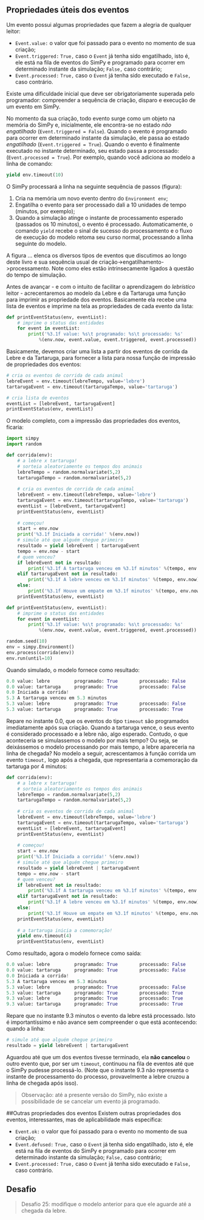 ## Propriedades úteis dos eventos
Um evento possui algumas propriedades que fazem a alegria de qualquer leitor:
* `Event.value:` o valor que foi passado para o evento no momento de sua criação;
* `Event.triggered:` `True,` caso o `Event` já tenha sido engatilhado, isto é, ele está na fila de eventos do SimPy e programado para ocorrer em determinado instante da simulação; `False,` caso contrário;
* `Event.processed:` `True,` caso o `Event` já tenha sido executado e `False,` caso contrário.

Existe uma dificuldade inicial que deve ser obrigatoriamente superada pelo programador: compreender a sequência de criação, disparo e execução de um evento em SimPy. 

No momento da sua criação, todo evento surge como um objeto na memória do SimPy e, inicialmente, ele encontra-se no estado *não engatilhado* (`Event.triggered = False`). Quando o evento é programado para ocorrer em determinado instante da simulação, ele passa ao estado *engatilhado* (`Event.triggered = True`). Quando o evento é finalmente executado no instante determinado, seu estado passa a processado: (`Event.processed = True`).
Por exemplo, quando você adiciona ao modelo a linha de comando:
```python
yield env.timeout(10)
```
O SimPy processará a linha na seguinte sequência de passos (figura):

1. Cria na memória um novo evento dentro do `Environment env`;
2. Engatilha o evento para ser processado dali a 10 unidades de tempo (minutos, por exemplo);
3. Quando a simulação atinge o instante de processamento esperado (passados os 10 minutos), o evento é processado. Automaticamente, o comando `yield` recebe o sinal de sucesso do processamento e o fluxo de execução do modelo retoma seu curso normal, processando a linha seguinte do modelo.

A figura ... elenca os diversos tipos de eventos que discutimos ao longo deste livro e sua sequência usual de criação->engatilhamento->processamento. Note como eles estão intrinsecamente ligados à questão do tempo de simulação. 

Antes de avançar - e com o intuito de facilitar o aprendizagem do *lebrístico* leitor - acrecentaremos ao modelo da Lebre e da Tartaruga uma função para imprimir as propriedade dos eventos. Basicamente ela recebe uma lista de eventos e imprime na tela as propriedades de cada evento da lista:
```python
def printEventStatus(env, eventList):
    # imprime o status das entidades
    for event in eventList:
        print('%3.1f value: %s\t programado: %s\t processado: %s'
            %(env.now, event.value, event.triggered, event.processed))     
```
Basicamente, devemos criar uma lista a partir dos eventos de corrida da Lebre e da Tartaruga, para fornecer a lista para nossa função de impressão de propriedades dos eventos:
```python
# cria os eventos de corrida de cada animal
lebreEvent = env.timeout(lebreTempo, value='lebre')
tartarugaEvent = env.timeout(tartarugaTempo, value='tartaruga')

# cria lista de eventos
eventList = [lebreEvent, tartarugaEvent]
printEventStatus(env, eventList)
```
O modelo completo, com a impressão das propriedades dos eventos, ficaria:
```python
import simpy
import random

def corrida(env):
    # a lebre x tartaruga!
    # sorteia aleatoriamente os tempos dos animais
    lebreTempo = random.normalvariate(5,2)
    tartarugaTempo = random.normalvariate(5,2)
    
    # cria os eventos de corrida de cada animal
    lebreEvent = env.timeout(lebreTempo, value='lebre')
    tartarugaEvent = env.timeout(tartarugaTempo, value='tartaruga')
    eventList = [lebreEvent, tartarugaEvent]
    printEventStatus(env, eventList)
    
    # começou!
    start = env.now
    print('%3.1f Iniciada a corrida!' %(env.now))
    # simule até que alguém chegue primeiro
    resultado = yield lebreEvent | tartarugaEvent
    tempo = env.now - start
    # quem venceu?
    if lebreEvent not in resultado:
        print('%3.1f A tartaruga venceu em %3.1f minutos' %(tempo, env.now))       
    elif tartarugaEvent not in resultado:
        print('%3.1f A lebre venceu em %3.1f minutos' %(tempo, env.now))
    else:
        print('%3.1f Houve um empate em %3.1f minutos' %(tempo, env.now))
    printEventStatus(env, eventList)

def printEventStatus(env, eventList):
    # imprime o status das entidades
    for event in eventList:
        print('%3.1f value: %s\t programado: %s\t processado: %s'
            %(env.now, event.value, event.triggered, event.processed))          

random.seed(10)
env = simpy.Environment()
env.process(corrida(env))
env.run(until=10)
```
Quando simulado, o modelo fornece como resultado:
```python
0.0 value: lebre         programado: True        processado: False
0.0 value: tartaruga     programado: True        processado: False
0.0 Iniciada a corrida!
5.3 A tartaruga venceu em 5.3 minutos
5.3 value: lebre         programado: True        processado: False
5.3 value: tartaruga     programado: True        processado: True
```
Repare no instante 0.0, que os eventos do tipo `timeout` são programados imediatamente após sua criação. Quando a tartaruga vence, o seus evento é considerado processado e a lebre não, algo esperado. Contudo, o que aconteceria se simulassemos o modelo por mais tempo? Ou seja, se deixássemos o modelo processando por mais tempo, a lebre apareceria na linha de chegada?
No modelo a seguir, acrescentamos à função corrida um evento `timeout,` logo após a chegada, que representaria a comemoração da tartaruga por 4 minutos:
```python
def corrida(env):
    # a lebre x tartaruga!
    # sorteia aleatoriamente os tempos dos animais
    lebreTempo = random.normalvariate(5,2)
    tartarugaTempo = random.normalvariate(5,2)
    
    # cria os eventos de corrida de cada animal
    lebreEvent = env.timeout(lebreTempo, value='lebre')
    tartarugaEvent = env.timeout(tartarugaTempo, value='tartaruga')
    eventList = [lebreEvent, tartarugaEvent]
    printEventStatus(env, eventList)
    
    # começou!
    start = env.now
    print('%3.1f Iniciada a corrida!' %(env.now))
    # simule até que alguém chegue primeiro
    resultado = yield lebreEvent | tartarugaEvent
    tempo = env.now - start
    # quem venceu?
    if lebreEvent not in resultado:
        print('%3.1f A tartaruga venceu em %3.1f minutos' %(tempo, env.now))       
    elif tartarugaEvent not in resultado:
        print('%3.1f A lebre venceu em %3.1f minutos' %(tempo, env.now))
    else:
        print('%3.1f Houve um empate em %3.1f minutos' %(tempo, env.now))
    printEventStatus(env, eventList)
    
    # a tartaruga inicia a comemoração!
    yield env.timeout(4)
    printEventStatus(env, eventList)
```
Como resultado, agora o modelo fornece como saída:
```python
0.0 value: lebre         programado: True        processado: False
0.0 value: tartaruga     programado: True        processado: False
0.0 Iniciada a corrida!
5.3 A tartaruga venceu em 5.3 minutos
5.3 value: lebre         programado: True        processado: False
5.3 value: tartaruga     programado: True        processado: True
9.3 value: lebre         programado: True        processado: True
9.3 value: tartaruga     programado: True        processado: True
```
Repare que no instante 9.3 minutos o evento da lebre está processado. Isto é importantíssimo e não avance sem compreender o que está acontecendo: quando a linha:
```python
# simule até que alguém chegue primeiro
resultado = yield lebreEvent | tartarugaEvent
```
Aguardou até que um dos eventos tivesse terminado, ela **não cancelou** o outro evento que, por ser um `timeout`, continuou na fila de eventos até que o SimPy pudesse processá-lo. (Note que o instante 9.3 não representa o instante de processamento do processo, provavelmente a lebre cruzou a linha de chegada após isso).
> Observação: até a presente versão do SimPy, não existe a possíbilidade de se cancelar um evento já programado.

##Outras propriedades dos eventos
Existem outras propriedades dos eventos, interessantes, mas de aplicabilidade mais específica:
* `Event.ok:` o valor que foi passado para o evento no momento de sua criação;
* `Event.defused:` `True,` caso o `Event` já tenha sido engatilhado, isto é, ele está na fila de eventos do SimPy e programado para ocorrer em determinado instante da simulação; `False,` caso contrário;
* `Event.processed:` `True,` caso o `Event` já tenha sido executado e `False,` caso contrário.


## Desafio
> Desafio 25: modifique o modelo anterior para que ele aguarde até a chegada da lebre.